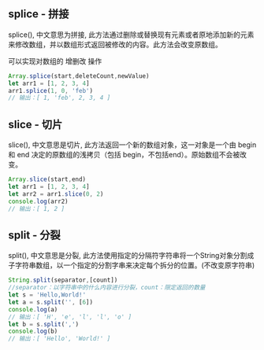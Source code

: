 ## splice - 拼接

splice(), 中文意思为拼接,  此方法通过删除或替换现有元素或者原地添加新的元素来修改数组，并以数组形式返回被修改的内容。此方法会改变原数组。

可以实现对数组的 增删改 操作

```JavaScript
Array.splice(start,deleteCount,newValue)
let arr1 = [1, 2, 3, 4]
arr1.splice(1, 0, 'feb')
// 输出：[ 1, 'feb', 2, 3, 4 ]
```

## slice - 切片

slice(), 中文意思是切片, 此方法返回一个新的数组对象，这一对象是一个由 begin 和 end 决定的原数组的浅拷贝（包括 begin，不包括end）。原始数组不会被改变。

```JavaScript
Array.slice(start,end)
let arr1 = [1, 2, 3, 4]
let arr2 = arr1.slice(0, 2)
console.log(arr2)
// 输出：[ 1, 2 ]
```

## split - 分裂

split(), 中文意思是分裂, 此方法使用指定的分隔符字符串将一个String对象分割成子字符串数组，以一个指定的分割字串来决定每个拆分的位置。(不改变原字符串)

```JavaScript
String.split(separator,[count]) 
//separator：以字符串中的什么内容进行分裂，count：限定返回的数量
let s = 'Hello,World!'
let a = s.split('', [6])
console.log(a)
// 输出：[ 'H', 'e', 'l', 'l', 'o' ]
let b = s.split(',')
console.log(b)
// 输出：[ 'Hello', 'World!' ]
```